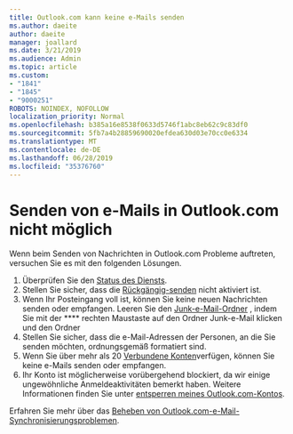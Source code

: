 ```yaml
---
title: Outlook.com kann keine e-Mails senden
ms.author: daeite
author: daeite
manager: joallard
ms.date: 3/21/2019
ms.audience: Admin
ms.topic: article
ms.custom:
- "1841"
- "1845"
- "9000251"
ROBOTS: NOINDEX, NOFOLLOW
localization_priority: Normal
ms.openlocfilehash: b385a16e8538f0633d5746f1abc8eb62c9c83df0
ms.sourcegitcommit: 5fb7a4b28859690020efdea630d03e70cc0e6334
ms.translationtype: MT
ms.contentlocale: de-DE
ms.lasthandoff: 06/28/2019
ms.locfileid: "35376760"
---
```

# <a name="cant-send-email-in-outlookcom"></a>Senden von e-Mails in Outlook.com nicht möglich

Wenn beim Senden von Nachrichten in Outlook.com Probleme auftreten, versuchen Sie es mit den folgenden Lösungen.

1. Überprüfen Sie den [Status des Diensts](https://go.microsoft.com/fwlink/p/?linkid=837482).
1. Stellen Sie sicher, dass die [Rückgängig-senden](https://outlook.live.com/mail/options/mail/messageContent/undoSend) nicht aktiviert ist.
1. Wenn Ihr Posteingang voll ist, können Sie keine neuen Nachrichten senden oder empfangen. Leeren Sie den [Junk-e-Mail-Ordner](https://outlook.live.com/mail/junkemail) , indem Sie mit der **** rechten Maustaste auf den Ordner Junk-e-Mail klicken und den Ordner
1. Stellen Sie sicher, dass die e-Mail-Adressen der Personen, an die Sie senden möchten, ordnungsgemäß formatiert sind.
1. Wenn Sie über mehr als 20 [Verbundene Konten](https://outlook.live.com/mail/options/mail/accounts/connected)verfügen, können Sie keine e-Mails senden oder empfangen.
1. Ihr Konto ist möglicherweise vorübergehend blockiert, da wir einige ungewöhnliche Anmeldeaktivitäten bemerkt haben. Weitere Informationen finden Sie unter [entsperren meines Outlook.com-Kontos](https://support.office.com/article/f4ad2701-d166-4d8b-8a6a-9af2a1f8a4c4).

Erfahren Sie mehr über das [Beheben von Outlook.com-e-Mail-Synchronisierungsproblemen](https://support.office.com/article/d39e3341-8d79-4bf1-b3c7-ded602233642).